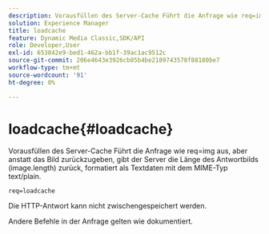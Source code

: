 ```yaml
---
description: Vorausfüllen des Server-Cache Führt die Anfrage wie req=img aus, aber anstatt das Bild zurückzugeben, gibt der Server die Länge des Antwortbilds (image.length) zurück, formatiert als Textdaten mit dem MIME-Typ text/plain.
solution: Experience Manager
title: loadcache
feature: Dynamic Media Classic,SDK/API
role: Developer,User
exl-id: 653842e9-bed1-462a-bb1f-39ac1ac9512c
source-git-commit: 206e4643e3926cb85b4be2189743578f88180be7
workflow-type: tm+mt
source-wordcount: '91'
ht-degree: 0%

---
```


# loadcache{#loadcache}

Vorausfüllen des Server-Cache Führt die Anfrage wie req=img aus, aber anstatt das Bild zurückzugeben, gibt der Server die Länge des Antwortbilds (image.length) zurück, formatiert als Textdaten mit dem MIME-Typ text/plain.

`req=loadcache`

Die HTTP-Antwort kann nicht zwischengespeichert werden.

Andere Befehle in der Anfrage gelten wie dokumentiert.
